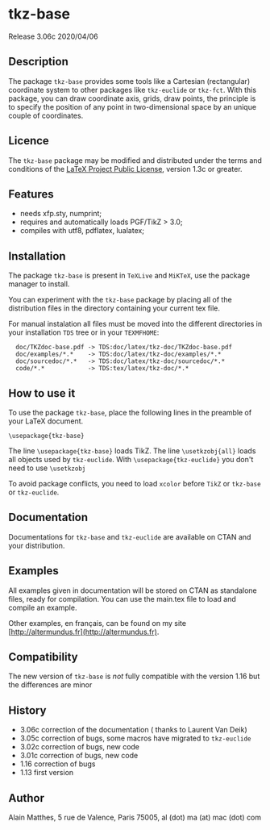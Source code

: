 # tkz-base

Release 3.06c 2020/04/06

## Description

The package `tkz-base` provides some tools like a Cartesian (rectangular)
coordinate system to other packages like `tkz-euclide` or `tkz-fct`.
With this package, you can draw coordinate axis, grids, draw points, the
principle  is to specify the position of any point in two-dimensional space by
an unique couple of coordinates.

## Licence

The `tkz-base` package may be modified and distributed under the terms and
conditions of the [LaTeX Project Public
License](https://www.latex-project.org/lppl/), version 1.3c or greater.

## Features

- needs xfp.sty, numprint;
- requires and automatically loads  PGF/TikZ > 3.0;
- compiles with utf8, pdflatex, lualatex;

## Installation

The package `tkz-base` is present in `TeXLive` and `MiKTeX`, use the
package manager to install.

You can experiment with the `tkz-base` package by placing all of the
distribution files in the directory containing your current tex file.

For manual instalation all files must be moved into the different directories in your
installation `TDS` tree or in your `TEXMFHOME`:

```
  doc/TKZdoc-base.pdf -> TDS:doc/latex/tkz-doc/TKZdoc-base.pdf
  doc/examples/*.*    -> TDS:doc/latex/tkz-doc/examples/*.*
  doc/sourcedoc/*.*   -> TDS:doc/latex/tkz-doc/sourcedoc/*.*
  code/*.*            -> TDS:tex/latex/tkz-doc/*.*
```

## How to use it


To use the package `tkz-base`, place the following lines in the preamble of
your LaTeX document.

```
\usepackage{tkz-base}
```

The line `\usepackage{tkz-base}` loads TikZ.
The line `\usetkzobj{all}` loads all objects used by `tkz-euclide`.
With `\usepackage{tkz-euclide}` you don't need to use `\usetkzobj`

To avoid package conflicts, you need to load `xcolor` before `TikZ` or `tkz-base` or
`tkz-euclide`.

## Documentation

Documentations for `tkz-base` and `tkz-euclide`  are available on CTAN and your
distribution.


## Examples

All  examples given in documentation will be stored on CTAN as standalone
files, ready for compilation. You can use the main.tex file to load and
compile  an example.

Other examples, en français, can be found on my site  [http://altermundus.fr](http://altermundus.fr).

## Compatibility

The new version of `tkz-base` is *not* fully compatible with the version 1.16 but
the differences are minor

## History

- 3.06c correction of the documentation ( thanks to Laurent Van Deik)
- 3.05c correction of bugs, some macros have migrated to `tkz-euclide`
- 3.02c correction of bugs, new code
- 3.01c correction of bugs, new code
- 1.16 correction of bugs
- 1.13 first version

## Author

Alain Matthes, 5 rue de Valence, Paris 75005, al (dot) ma (at) mac (dot) com

